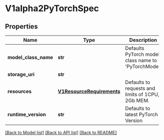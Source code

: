 # V1alpha2PyTorchSpec

## Properties
Name | Type | Description | Notes
------------ | ------------- | ------------- | -------------
**model_class_name** | **str** | Defaults PyTorch model class name to &#39;PyTorchModel&#39; | [optional] 
**storage_uri** | **str** |  | 
**resources** | [**V1ResourceRequirements**](https://github.com/kubernetes-client/python/blob/master/kubernetes/docs/V1ResourceRequirements.md) | Defaults to requests and limits of 1CPU, 2Gb MEM. | [optional] 
**runtime_version** | **str** | Defaults to latest PyTorch Version | [optional] 

[[Back to Model list]](../README.md#documentation-for-models) [[Back to API list]](../README.md#documentation-for-api-endpoints) [[Back to README]](../README.md)


